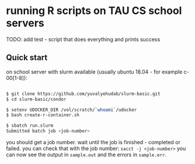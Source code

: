 # running R scripts on TAU CS school servers

TODO: add test - script that does everything and prints success

## Quick start

on school server with slurm available (usually ubuntu 18.04 - for example c-00[1-8]):

```sh

$ git clone https://github.com/yuvalyehudab/slurm-basic.git
$ cd slurm-basic/condor

$ setenv UDOCKER_DIR /vol/scratch/`whoami`/udocker
$ bash create-r-container.sh

$ sbatch run.slurm
Submitted batch job <job-number>
```

you should get a job number. wait until the job is finished - completed or failed. you can check that with the job number: ``` sacct -j <job-number> ``` you can now see the output in ```sample.out``` and the errors in ```sample.err```.
